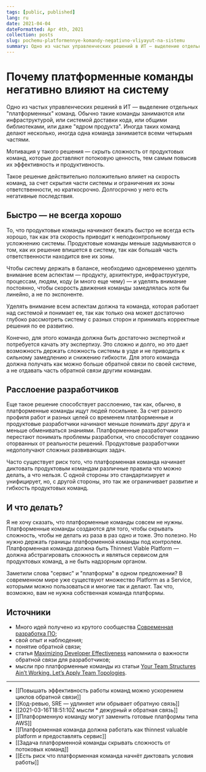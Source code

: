```yaml
---
tags: [public, published]
lang: ru
date: 2021-04-04
dateFormatted: Apr 4th, 2021
collection: posts
slug: pochemu-platformennye-komandy-negativno-vliyayut-na-sistemu
summary: Одно из частых управленческих решений в ИТ — выделение отдельных "платформенных" команд. Такое решение действительно положительно влияет на скорость команд, но краткосрочно. Долгосрочно у него есть негативные последствия.
---
```


# Почему платформенные команды негативно влияют на систему

Одно из частых управленческих решений в ИТ — выделение отдельных "платформенных" команд. Обычно такие команды занимаются или инфраструктурой, или системой доставки кода, или общими библиотеками, или даже "ядром продукта". Иногда таких команд делают несколько, иногда одна команда занимается всеми четырьмя частями.

Мотивация у такого решения — скрыть сложность от продуктовых команд, которые доставляют потоковую ценность, тем самым повысив их эффективность и продуктивность.

Такое решение действительно положительно влияет на скорость команд, за счет скрытия части системы и ограничения их зоны ответственности, но краткосрочно. Долгосрочно у него есть негативные последствия.

## Быстро — не всегда хорошо

То, что продуктовые команды начинают бежать быстро не всегда есть хорошо, так как эта скорость приводит к неподконтрольному усложнению системы. Продуктовые команды меньше задумываются о том, как их решение впишется в систему, так как больша́я часть ответственности находится вне их зоны.

Чтобы систему держать в балансе, необходимо одновременно уделять внимание всем аспектам — продукту, архитектуре, инфраструктуре, процессам, людям, коду (и много еще чему) — и уделять внимание постоянно, чтобы скорость движения команды замедлялась хотя бы линейно, а не по экспоненте.

Уделять внимание всем аспектам должна та команда, которая работает над системой и понимает ее, так как только она может достаточно глубоко рассмотреть систему с разных сторон и принимать корректные решения по ее развитию.

Конечно, для этого команда должна быть достаточно экспертной и потребуется качать эту экспертизу. Это сложно и долго, но это дает возможность держать сложность системы в узде и не приводить к сильному замедлению и снижению гибкости. Для этого команда должна получать как можно больше обратной связи по своей системе, а не отдавать часть обратной связи другим командам.

## Расслоение разработчиков

Еще такое решение способствует расслоению, так как, обычно, в платформенные команды ищут людей посильнее. За счет разного профиля работ и разных целей со временем платформенные и продуктовые разработчики начинают меньше понимать друг друга и меньше обмениваться знаниями. Платформенные разработчики перестают понимать проблемы разработки, что способствует созданию оторванных от реальности решений. Продуктовые разработчики недополучают сложных развивающих задач.

Часто существует риск того, что платформенная команда начинает диктовать продуктовым командам различные правила что можно делать, а что нельзя. С одной стороны это стандартизирует и унифицирует, но, с другой стороны, это так же ограничивает развитие и гибкость продуктовых команд.

## И что делать?

Я не хочу сказать, что платформенные команды совсем не нужны. Платформенные команды создаются для того, чтобы скрывать сложность, чтобы не делать из раза в раз одно и тоже. Это полезно. Но нужно держать границы платформенной команды под контролем. Платформенная команда должна быть Thinnest Viable Platform — должна абстрагировать сложность и являться сервисом для продуктовых команд, а не быть надзорным органом.

Заметили слова "сервис" и "платформа" в одном предложении? В современном мире уже существуют множество Platform as a Service, которыми можно пользоваться и многие так и делают. Так что, возможно, вам не нужна собственная команда платформы.

## Источники

- Много идей получено из крутого сообщества [Современная разработка ПО](https://t.me/modernsd);
- свой опыт и наблюдения;
- понятие обратной связи;
- статья [Maximizing Developer Effectiveness](https://martinfowler.com/articles/developer-effectiveness.html) напомнила о важности обратной связи для разработчиков;
- мысли про платформенные команды из статьи [Your Team Structures Ain’t Working. Let’s Apply Team Topologies](https://medium.com/better-programming/your-team-structures-aint-working-let-s-apply-team-topologies-470e8d4f7fe5).

<!--hidden-->

---

- [[Повышать эффективность работы команд можно ускорением циклов обратной связи]]
- [[Код-ревью, SRE — удлиняет или обрывает обратную связь]]
- [[2021-03-16T18:51:10Z мысли * дежурный и обратная связь]]
- [[Платформенную команду могут заменить готовые платформы типа AWS]]
- [[Платформенная команда должна работать как thinnest valuable platform и предоставлять сервис]]
- [[Задача платформенной команды скрывать сложность от потоковых команд]]
- [[Есть риск что платформенная команда начнёт диктовать условия работы]]
